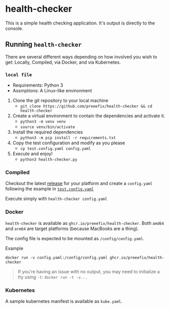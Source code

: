 # health-checker

This is a simple health checking application. It's output is directly to the console.

## Running `health-checker`

There are several different ways depending on how involved you wish to get: Locally, Compiled, via Docker, and via Kubernetes.

### `local file`

- Requirements: Python 3
- Assmptions: A Linux-like environment

1. Clone the git repository to your local machine
   - `git clone https://github.com/preeefix/health-checker && cd health-checker`
2. Create a virtual environment to contain the dependencies and activate it.
   - `python3 -m venv venv`
   - `source venv/bin/activate`
3. Install the required dependencies
   - `python3 -m pip install -r requirements.txt`
4. Copy the test configuration and modify as you please
   - `cp test.config.yaml config.yaml`
5. Execute and enjoy!
   - `python3 health-checker.py`

### Compiled

Checkout the latest [release](https://github.com/preeefix/health-checker/releases) for your platform and create a `config.yaml` following the example in [`test.config.yaml`](./test.config.yaml)

Execute simply with `health-checker config.yaml`

### Docker

`health-checker` is available as `ghcr.io/preeefix/health-checker`. Both `amd64` and `arm64` are target platforms (because MacBooks are a thing).

The config file is expected to be mounted as `/config/config.yaml`.

Example
```
docker run -v config.yaml:/config/config.yaml ghcr.io/preeefix/health-checker
```

> If you're having an issue with no output, you may need to initialize a tty using `-t`: `docker run -t -v...`

### Kubernetes

A sample kubernetes manifest is available as `kube.yaml`.
